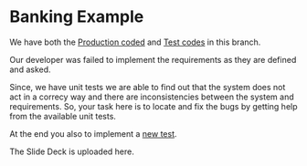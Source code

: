 # Banking Example

We have both the [Production coded](https://github.com/mirsaeedi/SoftwareTestingTurorials/blob/junit_introduction/src/main/java/tutorial/core/banking/services/CoreService.java) and [Test codes](https://github.com/mirsaeedi/SoftwareTestingTurorials/blob/junit_introduction/src/test/java/tutoria/core/banking/transfer/test/TestTransferScenarios.java) in this branch. 

Our developer was failed to implement the requirements as they are defined and asked. 

Since, we have unit tests we are able to find out that the system does not act in a correcy way and there are inconsistencies between the system and requirements. So, your task here is to locate and fix the bugs by getting help from the available unit tests.

At the end you also to implement a [new test](https://github.com/mirsaeedi/SoftwareTestingTurorials/blob/515980e7f25c62d4fa10a9811b47aee66f3c3c4c/src/test/java/tutoria/core/banking/transfer/test/TestTransferScenarios.java#L263).

The Slide Deck is uploaded here.
